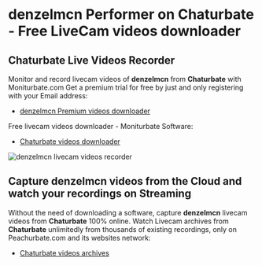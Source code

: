 # denzelmcn Performer on Chaturbate - Free LiveCam videos downloader

## Chaturbate Live Videos Recorder

Monitor and record livecam videos of **denzelmcn** from **Chaturbate** with Moniturbate.com
Get a premium trial for free by just and only registering with your Email address:
* [denzelmcn Premium videos downloader](https://moniturbate.com/request-demo-licence-key.html)

Free livecam videos downloader - Moniturbate Software:
* [Chaturbate videos downloader](https://moniturbate.com/moniturbate-download-software.html)

![denzelmcn livecam videos recorder](https://peachurnet.com/templates/moniturbate-software.png)


## Capture denzelmcn videos from the Cloud and watch your recordings on Streaming

Without the need of downloading a software, capture **denzelmcn** livecam videos from **Chaturbate** 100% online.
Watch Livecam archives from **Chaturbate** unlimitedly from thousands of existing recordings, only on Peachurbate.com and its websites network:
* [Chaturbate videos archives](https://peachurnet.com/)